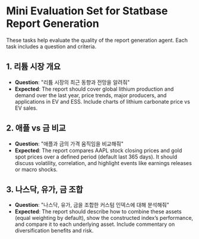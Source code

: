 # Mini Evaluation Set for Statbase Report Generation

These tasks help evaluate the quality of the report generation agent.  Each task includes a question and criteria.

## 1. 리튬 시장 개요
- **Question**: "리튬 시장의 최근 동향과 전망을 알려줘"
- **Expected**: The report should cover global lithium production and demand over the last year, price trends, major producers, and applications in EV and ESS.  Include charts of lithium carbonate price vs EV sales.

## 2. 애플 vs 금 비교
- **Question**: "애플과 금의 가격 움직임을 비교해줘"
- **Expected**: The report compares AAPL stock closing prices and gold spot prices over a defined period (default last 365 days).  It should discuss volatility, correlation, and highlight events like earnings releases or macro shocks.

## 3. 나스닥, 유가, 금 조합
- **Question**: "나스닥, 유가, 금을 조합한 커스텀 인덱스에 대해 분석해줘"
- **Expected**: The report should describe how to combine these assets (equal weighting by default), show the constructed index’s performance, and compare it to each underlying asset.  Include commentary on diversification benefits and risk.